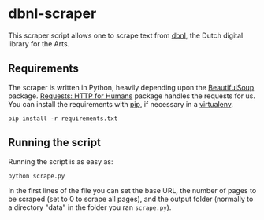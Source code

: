 # dbnl-scraper

This scraper script allows one to scrape text from [dbnl](http://dbnl.org/), the Dutch digital library for the Arts.

## Requirements 

The scraper is written in Python, heavily depending upon the 
[BeautifulSoup](http://www.crummy.com/software/BeautifulSoup/) package.
[Requests: HTTP for Humans](http://docs.python-requests.org/) package handles the requests for us.
You can install the requirements with [pip](https://pip.pypa.io/en/stable/quickstart/), 
if necessary in a [virtualenv](http://virtualenv.readthedocs.org/).  

    pip install -r requirements.txt

## Running the script

Running the script is as easy as: 

    python scrape.py 

In the first lines of the file you can set the base URL, 
the number of pages to be scraped (set to 0 to scrape all pages), and
the output folder (normally to a directory "data" in the folder you ran `scrape.py`).
